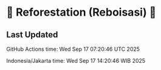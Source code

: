 
# 🌳 Reforestation (Reboisasi) 🌲

## Last Updated

GitHub Actions time: Wed Sep 17 07:20:46 UTC 2025

Indonesia/Jakarta time: Wed Sep 17 14:20:46 WIB 2025
